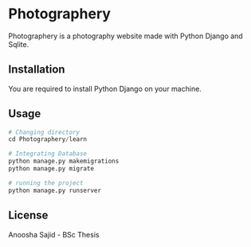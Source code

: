 # Photographery

Photographery is a photography website made with Python Django and Sqlite. 

## Installation

You are required to install Python Django on your machine.

## Usage

```python
# Changing directory
cd Photographery/learn

# Integrating Database
python manage.py makemigrations
python manage.py migrate

# running the project
python manage.py runserver
```

## License
Anoosha Sajid - BSc Thesis
